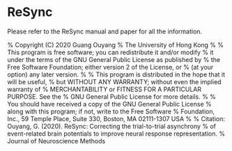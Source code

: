 # ReSync

Please refer to the ReSync manual and paper for all the information.


% Copyright (C) 2020  Guang Ouyang
% The University of Hong Kong
%
% This program is free software; you can redistribute it and/or modify
% it under the terms of the GNU General Public License as published by
% the Free Software Foundation; either version 2 of the License, or
% (at your option) any later version.
%
% This program is distributed in the hope that it will be useful,
% but WITHOUT ANY WARRANTY; without even the implied warranty of
% MERCHANTABILITY or FITNESS FOR A PARTICULAR PURPOSE.  See the
% GNU General Public License for more details.
%
% You should have received a copy of the GNU General Public License
% along with this program; if not, write to the Free Software
% Foundation, Inc., 59 Temple Place, Suite 330, Boston, MA  02111-1307  USA
%
% Citation: Ouyang, G. (2020). ReSync: Correcting the trial-to-trial asynchrony 
% of event-related brain potentials to improve neural response representation. 
% Journal of Neuroscience Methods
